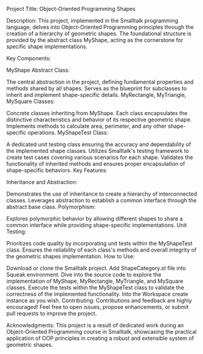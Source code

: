 Project Title: Object-Oriented Programming Shapes

Description: This project, implemented in the Smalltalk programming language, delves into Object-Oriented Programming principles through the creation of a hierarchy of geometric shapes. The foundational structure is provided by the abstract class MyShape, acting as the cornerstone for specific shape implementations.

Key Components:

MyShape Abstract Class:

The central abstraction in the project, defining fundamental properties and methods shared by all shapes.
Serves as the blueprint for subclasses to inherit and implement shape-specific details.
MyRectangle, MyTriangle, MySquare Classes:

Concrete classes inheriting from MyShape.
Each class encapsulates the distinctive characteristics and behavior of its respective geometric shape.
Implements methods to calculate area, perimeter, and any other shape-specific operations.
MyShapeTest Class:

A dedicated unit testing class ensuring the accuracy and dependability of the implemented shape classes.
Utilizes Smalltalk's testing framework to create test cases covering various scenarios for each shape.
Validates the functionality of inherited methods and ensures proper encapsulation of shape-specific behaviors.
Key Features:

Inheritance and Abstraction:

Demonstrates the use of inheritance to create a hierarchy of interconnected classes.
Leverages abstraction to establish a common interface through the abstract base class.
Polymorphism:

Explores polymorphic behavior by allowing different shapes to share a common interface while providing shape-specific implementations.
Unit Testing:

Prioritizes code quality by incorporating unit tests within the MyShapeTest class.
Ensures the reliability of each class's methods and overall integrity of the geometric shapes implementation.
How to Use:

Download or clone the Smalltalk project.
Add ShapeCategory.st file into Squeak environment.
Dive into the source code to explore the implementation of MyShape, MyRectangle, MyTriangle, and MySquare classes.
Execute the tests within the MyShapeTest class to validate the correctness of the implemented functionality.
Into the Workspace create instance as you wish.
Contributing: Contributions and feedback are highly encouraged! Feel free to open issues, propose enhancements, or submit pull requests to improve the project.

Acknowledgments: This project is a result of dedicated work during an Object-Oriented Programming course in Smalltalk, showcasing the practical application of OOP principles in creating a robust and extensible system of geometric shapes.
